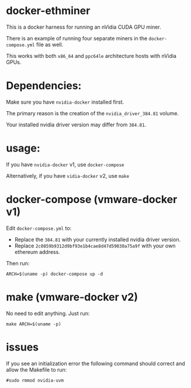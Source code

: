 # docker-ethminer

This is a docker harness for running an nVidia CUDA GPU miner.

There is an example of running four separate miners in the `docker-compose.yml` file as well.

This works with both `x86_64` and `ppc64le` architecture hosts with nVidia GPUs.

# Dependencies:

Make sure you have `nvidia-docker` installed first.

The primary reason is the creation of the `nvidia_driver_384.81` volume.

Your installed nvidia driver version may differ from `384.81`.

# usage:

If you have `nvidia-docker` v1, use `docker-compose`

Alternatively, if you have `vidia-docker` v2, use `make`

# docker-compose (vmware-docker v1)

Edit `docker-compose.yml` to:

- Replace the `384.81` with your currently installed nvidia driver version.
- Replace `2c0859b9312d9bf93e1b4cae8d47d59030a75a9f` with your own ethereum address.

Then run:

    ARCH=$(uname -p) docker-compose up -d

# make (vmware-docker v2)

No need to edit anything. Just run:

    make ARCH=$(uname -p)

# issues

If you see an initialization error the following command should correct and allow the Makefile to run:

	#sudo rmmod nvidia-uvm

